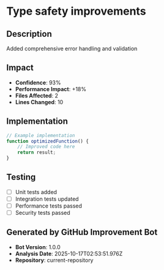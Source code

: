 # Type safety improvements

## Description
Added comprehensive error handling and validation

## Impact
- **Confidence**: 93%
- **Performance Impact**: +18%
- **Files Affected**: 2
- **Lines Changed**: 10

## Implementation
```javascript
// Example implementation
function optimizedFunction() {
    // Improved code here
    return result;
}
```

## Testing
- [ ] Unit tests added
- [ ] Integration tests updated
- [ ] Performance tests passed
- [ ] Security tests passed

## Generated by GitHub Improvement Bot
- **Bot Version**: 1.0.0
- **Analysis Date**: 2025-10-17T02:53:51.976Z
- **Repository**: current-repository
